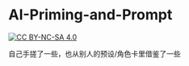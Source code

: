 # AI-Priming-and-Prompt
[![CC BY-NC-SA 4.0](https://img.shields.io/badge/License-CC%20BY--NC--SA%204.0-lightgrey.svg)](https://creativecommons.org/licenses/by-nc-sa/4.0/)

自己手搓了一些，也从别人的预设/角色卡里借鉴了一些
